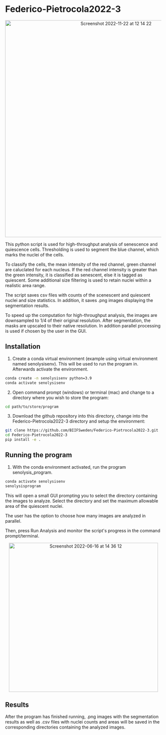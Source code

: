 # Federico-Pietrocola2022-3

<p align="center">
<img width="700" alt="Screenshot 2022-11-22 at 12 14 22" src="https://user-images.githubusercontent.com/43760657/203300414-90941d88-ce7f-4729-a97e-73b2bc896896.png">
</p>



This python script is used for high-throughput analysis of senescence and quiescence cells. Thresholding is used to segment the blue channel, which marks the nuclei of the cells.

To classify the cells, the mean intensity of the red channel, green channel are caluclated for each nucleus. If the red channel intensity is greater than the green intensity, it is classified as senescent, else it is tagged as quiescent. Some additional size filtering is used to retain nuclei within a realistic area range.

The script saves csv files with counts of the scenescent and quiescent nuclei and size statistics. In addition, it saves .png images displaying the segmentation results.

To speed up the computation for high-throughput analysis, the images are downsampled to 1/4 of their original resolution. After segmentation, the masks are upscaled to their native resolution. In addition parallel processing is used if chosen by the user in the GUI.

## Installation

1. Create a conda virtual environment (example using virtual environment named senolysisenv). This will be used to run the program in. Afterwards activate the environment.
```bash
conda create -n senolysisenv python=3.9
conda activate senolysisenv
```

2. Open command prompt (windows) or terminal (mac) and change to a directory where you wish to store the program:

```bash
cd path/to/store/program
```

3. Download the github repository into this directory, change into the Federico-Pietrocola2022-3 directory and setup the environment:
```bash
git clone https://github.com/BIIFSweden/Federico-Pietrocola2022-3.git
cd Federico-Pietrocola2022-3
pip install -e .
```

## Running the program

1. With the conda environment activated, run the program senolysis_program.
```bash
conda activate senolysisenv
senolysisprogram
```
This will open a small GUI prompting you to select the directory containing the images to analyze. Select the directory and set the maximum allowable area of the quiescent nuclei.

The user has the option to choose how many images are analyzed in parallel.

Then, press Run Analysis and monitor the script's progress in the command prompt/terminal.

<p align="center">
<img width="481" alt="Screenshot 2022-06-16 at 14 36 12" src="https://user-images.githubusercontent.com/43760657/174070999-0789315e-a3d7-4904-b365-944b0b6d8d85.png">
</p>


## Results
After the program has finished running, .png images with the segmentation results as well as .csv files with nuclei counts and areas will be saved in the corresponding directories containing the analyzed images.

